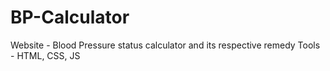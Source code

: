 # BP-Calculator
Website - Blood Pressure  status calculator and its respective remedy
Tools - HTML, CSS, JS
